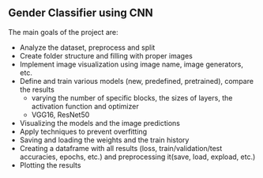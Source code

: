 ## Gender Classifier using CNN

The main goals of the project are:
* Analyze the dataset, preprocess and split
* Create folder structure and filling with proper images
* Implement image visualization using image name, image generators, etc. 
* Define and train various models (new, predefined, pretrained), compare the results
  - varying the number of specific blocks, the sizes of layers, the activation function and optimizer
  - VGG16, ResNet50
* Visualizing the models and the image predictions
* Apply techniques to prevent overfitting 
* Saving and loading the weights and the train history
* Creating a dataframe with all results (loss, train/validation/test accuracies, epochs, etc.) and preprocessing it(save, load, expload, etc.)
* Plotting the results
